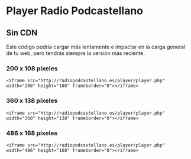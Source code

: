 # Player Radio Podcastellano
## Sin CDN 
Este código podría cargar más lentamente e impactar en la carga general de tu web, pero tendrás siempre la versión más reciente.
### 200 x 108 píxeles
```<iframe src="http://radiopodcastellano.es/player/player.php" width="200" height="108" frameborder="0"></iframe>```
### 360 x 138 píxeles
```<iframe src="http://radiopodcastellano.es/player/player.php" width="360" height="138" frameborder="0"></iframe>```
### 486 x 168 píxeles
```<iframe src="http://radiopodcastellano.es/player/player.php" width="486" height="168" frameborder="0"></iframe>```

